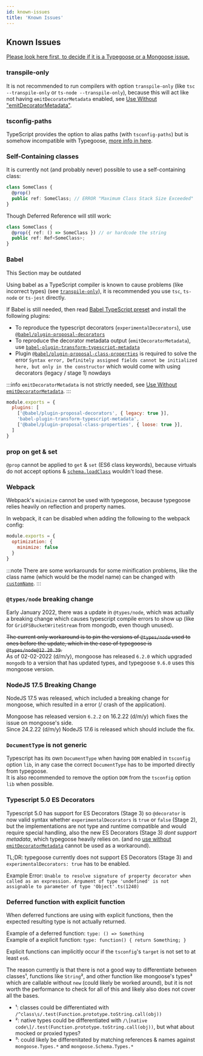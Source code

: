 ```yaml
---
id: known-issues
title: 'Known Issues'
---
```


## Known Issues

[Please look here first, to decide if it is a Typegoose or a Mongoose issue.](https://github.com/Automattic/mongoose/issues?utf8=✓&q=is%3Aissue+involves%3Ahasezoey)

### transpile-only

It is not recommended to run compilers with option `transpile-only` (like `tsc --transpile-only` or `ts-node --transpile-only`), because this will act like not having `emitDecoratorMetadata` enabled, see [Use Without "emitDecoratorMetadata"](./use-without-emitDecoratorMetadata.md).

### tsconfig-paths

TypeScript provides the option to alias paths (with `tsconfig-paths`) but is somehow incompatible with Typegoose, [more info in here](https://github.com/szokodiakos/typegoose/issues/392).

### Self-Containing classes

It is currently not (and probably never) possible to use a self-containing class:

```ts
class SomeClass {
  @prop()
  public ref: SomeClass; // ERROR "Maximum Class Stack Size Exceeded"
}
```

Though Deferred Reference will still work:

```ts
class SomeClass {
  @prop({ ref: () => SomeClass }) // or hardcode the string
  public ref: Ref<SomeClass>;
}
```

### Babel

<span class="badge badge--warning">This Section may be outdated</span>

Using babel as a TypeScript compiler is known to cause problems (like incorrect types) (see [`transpile-only`](#transpile-only)), it is recommended you use `tsc`, `ts-node` or `ts-jest` directly.

If Babel is still needed, then read [Babel TypeScript preset](https://babeljs.io/docs/en/babel-preset-typescript) and install the following plugins:  

- To reproduce the typescript decorators (`experimentalDecorators`), use [`@babel/plugin-proposal-decorators`](https://babeljs.io/docs/en/babel-plugin-proposal-decorators)
- To reproduce the decorator metadata output (`emitDecoratorMetadata`), use [`babel-plugin-transform-typescript-metadata`](https://github.com/leonardfactory/babel-plugin-transform-typescript-metadata)
- Plugin [`@babel/plugin-proposal-class-properties`](https://babeljs.io/docs/en/babel-plugin-proposal-class-properties) is required to solve the error `Syntax error, Definitely assigned fields cannot be initialized here, but only in the constructor` which would come with using decorators (legacy / stage 1) nowdays

:::info
`emitDecoratorMetadata` is not strictly needed, see [Use Without `emitDecoratorMetadata`](./use-without-emitDecoratorMetadata.md).
:::

```js
module.exports = {
  plugins: [
    ['@babel/plugin-proposal-decorators', { legacy: true }],
    'babel-plugin-transform-typescript-metadata',
    ['@babel/plugin-proposal-class-properties', { loose: true }],
  ]
}
```

### prop on get & set

`@prop` cannot be applied to `get` & `set` (ES6 class keywords), because virtuals do not accept options & [`schema.loadClass`](https://mongoosejs.com/docs/advanced_schemas.html#creating-from-es6-classes-using-loadclass) wouldn't load these.

### Webpack

Webpack's `minimize` cannot be used with typegoose, because typegoose relies heavily on reflection and property names.

In webpack, it can be disabled when adding the following to the webpack config:

```js
module.exports = {
  optimization: {
    minimize: false
  }
}
```

:::note
There are some workarounds for some minification problems, like the class name (which would be the model name) can be changed with [`customName`](../api/decorators/model-options#customname).
:::

### `@types/node` breaking change

Early January 2022, there was a update in `@types/node`, which was actually a breaking change which causes typescript compile errors to show up (like for `GridFSBucketWriteStream` from mongodb, even though unused).

~~The current only workaround is to pin the versions of `@types/node` used to ones before the update, which in the case of typegoose is `@types/node@12.20.39`.~~  
As of 02-02-2022 (d/m/y), mongoose has released `6.2.0` which upgraded `mongodb` to a version that has updated types, and typegoose `9.6.0` uses this mongoose version.

### NodeJS 17.5 Breaking Change

NodeJS 17.5 was released, which included a breaking change for mongoose, which resulted in a error (/ crash of the application).

Mongoose has released version `6.2.2` on 16.2.22 (d/m/y) which fixes the issue on mongoose's side.  
Since 24.2.22 (d/m/y) NodeJS 17.6 is released which should include the fix.

### `DocumentType` is not generic

Typescript has its own `DocumentType` when having `DOM` enabled in `tsconfig` option `lib`, in any case the correct `DocumentType` has to be imported directly from typegoose.  
It is also recommended to remove the option `DOM` from the `tsconfig` option `lib` when possible.

### Typescript 5.0 ES Decorators

Typescript 5.0 has support for ES Decorators (Stage 3) so `@decorator` is now valid syntax whether `experimentalDecorators` is `true` or `false` (Stage 2), but the implementations are not type and runtime compatible and would require special handling, also the new ES Decorators (Stage 3) *dont support metadata*, which typegoose heavily relies on. (and no [use without `emitDecoratorMetadata`](./use-without-emitDecoratorMetadata.md) cannot be used as a workaround).

TL;DR: typegoose currently does not support ES Decorators (Stage 3) and `experimentalDecorators: true` has to be enabled.

Example Error: `Unable to resolve signature of property decorator when called as an expression. Argument of type 'undefined' is not assignable to parameter of type 'Object'.ts(1240)`

### Deferred function with explicit function

When deferred functions are using with explicit functions, then the expected resulting type is not actually returned.

Example of a deferred function: `type: () => Something`  
Example of a explicit function: `type: function() { return Something; }`

Explicit functions can implicitly occur if the `tsconfig`'s `target` is not set to at least `es6`.

The reason currently is that there is not a good way to differentiate between classes¹, functions like `String`², and other function like mongoose's types³ which are callable without `new` (could likely be worked around), but it is not worth the performance to check for all of this and likely also does not cover all the bases.

- ¹: classes could be differentiated with `/^class\s/.test(Function.prototype.toString.call(obj))`
- ²: native types could be differentiated with `/\[native code\]/.test(Function.prototype.toString.call(obj))`, but what about mocked or proxied types?
- ³: could likely be differenitated by matching references & names against `mongoose.Types.*` and `mongoose.Schema.Types.*`
